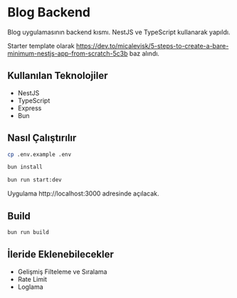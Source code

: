 # Blog Backend

Blog uygulamasının backend kısmı. NestJS ve TypeScript kullanarak yapıldı.

Starter template olarak https://dev.to/micalevisk/5-steps-to-create-a-bare-minimum-nestjs-app-from-scratch-5c3b baz alındı.

## Kullanılan Teknolojiler

- NestJS
- TypeScript
- Express
- Bun

## Nasıl Çalıştırılır

```bash
cp .env.example .env

bun install

bun run start:dev
```

Uygulama http://localhost:3000 adresinde açılacak.

## Build

```bash
bun run build
```

## İleride Eklenebilecekler

- Gelişmiş Filteleme ve Sıralama
- Rate Limit
- Loglama